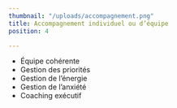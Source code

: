 ```yaml
---
thumbnail: "/uploads/accompagnement.png"
title: Accompagnement individuel ou d’équipe
position: 4

---
```

- Équipe cohérente
- Gestion des priorités
- Gestion de l’énergie
- Gestion de l’anxiété
- Coaching exécutif